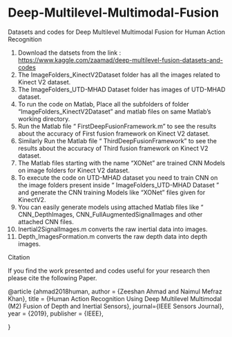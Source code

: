 # Deep-Multilevel-Multimodal-Fusion
Datasets and codes for Deep Multilevel Multimodal Fusion for Human Action Recognition

1)	Download the datsets from the link : https://www.kaggle.com/zaamad/deep-multilevel-fusion-datasets-and-codes
2)	 The ImageFolders_KinectV2Dataset folder has all the images related to Kinect V2 dataset.
3)	 The ImageFolders_UTD-MHAD Dataset folder has images of UTD-MHAD dataset.
4)	 To run the code on Matlab, Place all the subfolders of  folder “ImageFolders_KinectV2Dataset” and  matlab files on same Matlab’s working directory.
5)	Run the Matlab file “ FirstDeepFusionFramework.m” to see the results about the accuracy of 
    First fusion framework on Kinect V2 dataset.
6)	Similarly Run the Matlab file “ ThirdDeepFusionFramework” to see the results about the accuracy of Third fusion framework on Kinect V2 dataset.
7)	The Matlab files starting with the name “XONet” are trained CNN Models on image folders for Kinect V2 dataset.
8)	To execute the code on UTD-MHAD dataset you need to train CNN on the image folders present inside “ ImageFolders_UTD-MHAD Dataset ” and generate the CNN training Models like “XONet” files given for KinectV2. 
9)	You can easily generate models using attached Matlab files like “ CNN_DepthImages, CNN_FullAugmentedSignalImages and other attached CNN files.
10)	Inertial2SignalImages.m  converts the raw inertial data into images.
11)	Depth_ImagesFormation.m  converts the raw depth data into depth images. 
         
Citation

If you find the work presented and codes useful for your research then please cite the following Paper.

  @article {ahmad2018human,
  author    = {Zeeshan Ahmad and Naimul Mefraz Khan},
  title     = {Human Action Recognition Using Deep Multilevel Multimodal (M2) Fusion of Depth and Inertial Sensors},
  journal={IEEE Sensors Journal},
  year      = {2019},
  publisher = {IEEE},
  
}
